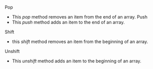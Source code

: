  Pop
  * This _pop_ method removes an item from the end of an array.
 Push
   * This _push_ method adds an item to the end of an array.

 Shift
   * this _shift_ method removes an item from the beginning of an array.

 Unshift
   * This _unshift_ method adds an item to the beginning of an array.
